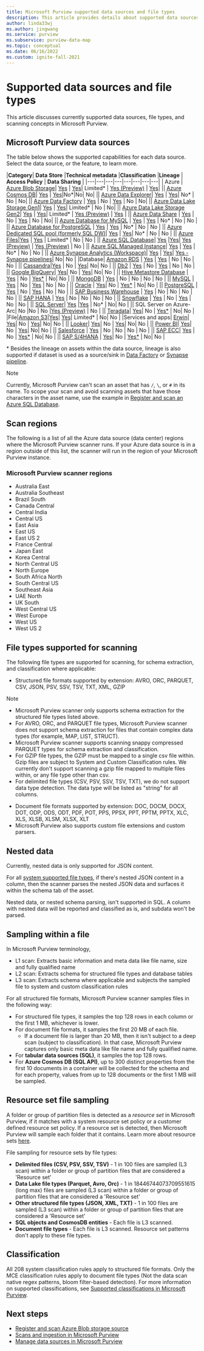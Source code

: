 ```yaml
---
title: Microsoft Purview supported data sources and file types
description: This article provides details about supported data sources, file types, and functionalities in Microsoft Purview.
author: linda33wj
ms.author: jingwang
ms.service: purview
ms.subservice: purview-data-map
ms.topic: conceptual
ms.date: 06/16/2022
ms.custom: ignite-fall-2021
---
```


# Supported data sources and file types

This article discusses currently supported data sources, file types, and scanning concepts in Microsoft Purview.

## Microsoft Purview data sources

The table below shows the supported capabilities for each data source. Select the data source, or the feature, to learn more.

|**Category**|  **Data Store**  |**Technical metadata** |**Classification** |**Lineage** | **Access Policy** | **Data Sharing** |
|---|---|---|---|---|---|---|---|
| Azure | [Azure Blob Storage](register-scan-azure-blob-storage-source.md)| [Yes](register-scan-azure-blob-storage-source.md#register) | [Yes](register-scan-azure-blob-storage-source.md#scan)| Limited* | [Yes (Preview)](how-to-data-owner-policies-storage.md) | [Yes](register-scan-azure-blob-storage-source.md#data-sharing)|
||    [Azure Cosmos DB](register-scan-azure-cosmos-database.md)| [Yes](register-scan-azure-cosmos-database.md#register) | [Yes](register-scan-azure-cosmos-database.md#scan)|No*|No| No|
||    [Azure Data Explorer](register-scan-azure-data-explorer.md)| [Yes](register-scan-azure-data-explorer.md#register) | [Yes](register-scan-azure-data-explorer.md#scan)| No* | No | No|
|| [Azure Data Factory](how-to-link-azure-data-factory.md) | [Yes](how-to-link-azure-data-factory.md) | No | [Yes](how-to-link-azure-data-factory.md) | No | No|
||    [Azure Data Lake Storage Gen1](register-scan-adls-gen1.md)| [Yes](register-scan-adls-gen1.md#register) | [Yes](register-scan-adls-gen1.md#scan)| Limited* | No | No|
||    [Azure Data Lake Storage Gen2](register-scan-adls-gen2.md)| [Yes](register-scan-adls-gen2.md#register) | [Yes](register-scan-adls-gen2.md#scan)| Limited* | [Yes (Preview)](how-to-data-owner-policies-storage.md) | [Yes](register-scan-adls-gen2.md#data-sharing) |
|| [Azure Data Share](how-to-link-azure-data-share.md) | [Yes](how-to-link-azure-data-share.md) | No | [Yes](how-to-link-azure-data-share.md) | No | No|
|| [Azure Database for MySQL](register-scan-azure-mysql-database.md) | [Yes](register-scan-azure-mysql-database.md#register) | [Yes](register-scan-azure-mysql-database.md#scan) | No* | No | No |
|| [Azure Database for PostgreSQL](register-scan-azure-postgresql.md) | [Yes](register-scan-azure-postgresql.md#register) | [Yes](register-scan-azure-postgresql.md#scan) | No* | No | No |
||    [Azure Dedicated SQL pool (formerly SQL DW)](register-scan-azure-synapse-analytics.md)| [Yes](register-scan-azure-synapse-analytics.md#register) | [Yes](register-scan-azure-synapse-analytics.md#scan)| No* | No | No |
||    [Azure Files](register-scan-azure-files-storage-source.md)|[Yes](register-scan-azure-files-storage-source.md#register) | [Yes](register-scan-azure-files-storage-source.md#scan) | Limited* |  No | No |
||    [Azure SQL Database](register-scan-azure-sql-database.md)| [Yes](register-scan-azure-sql-database.md#register) |[Yes](register-scan-azure-sql-database.md#scan)| [Yes (Preview)](register-scan-azure-sql-database.md#lineagepreview) | [Yes (Preview)](how-to-data-owner-policies-azure-sql-db.md) | No |
||    [Azure SQL Managed Instance](register-scan-azure-sql-managed-instance.md)|  [Yes](register-scan-azure-sql-managed-instance.md#scan) | [Yes](register-scan-azure-sql-managed-instance.md#scan) | No* | No | No |
||    [Azure Synapse Analytics (Workspace)](register-scan-synapse-workspace.md)| [Yes](register-scan-synapse-workspace.md#register) | [Yes](register-scan-synapse-workspace.md#scan)| [Yes - Synapse pipelines](how-to-lineage-azure-synapse-analytics.md)| No| No |
|Database| [Amazon RDS](register-scan-amazon-rds.md) | [Yes](register-scan-amazon-rds.md#register-an-amazon-rds-data-source) | [Yes](register-scan-amazon-rds.md#scan-an-amazon-rds-database) | No | No | No |
||    [Cassandra](register-scan-cassandra-source.md)|[Yes](register-scan-cassandra-source.md#register) | No | [Yes](register-scan-cassandra-source.md#lineage)| No| No |
|| [Db2](register-scan-db2.md) | [Yes](register-scan-db2.md#register) | No | [Yes](register-scan-db2.md#lineage) | No | No |
||    [Google BigQuery](register-scan-google-bigquery-source.md)| [Yes](register-scan-google-bigquery-source.md#register)| No | [Yes](register-scan-google-bigquery-source.md#lineage)| No| No |
|| [Hive Metastore Database](register-scan-hive-metastore-source.md) | [Yes](register-scan-hive-metastore-source.md#register) | No | [Yes*](register-scan-hive-metastore-source.md#lineage) | No| No |
|| [MongoDB](register-scan-mongodb.md) | [Yes](register-scan-mongodb.md#register) | No | No | No | No |
|| [MySQL](register-scan-mysql.md) | [Yes](register-scan-mysql.md#register) | No | [Yes](register-scan-mysql.md#lineage) | No | No |
|| [Oracle](register-scan-oracle-source.md) | [Yes](register-scan-oracle-source.md#register)|  No | [Yes*](register-scan-oracle-source.md#lineage) | No| No |
|| [PostgreSQL](register-scan-postgresql.md) | [Yes](register-scan-postgresql.md#register) | No | [Yes](register-scan-postgresql.md#lineage) | No | No |
|| [SAP Business Warehouse](register-scan-sap-bw.md) | [Yes](register-scan-sap-bw.md#register) | No | No | No | No |
|| [SAP HANA](register-scan-sap-hana.md) | [Yes](register-scan-sap-hana.md#register) | No | No | No | No |
|| [Snowflake](register-scan-snowflake.md) | [Yes](register-scan-snowflake.md#register) | No | [Yes](register-scan-snowflake.md#lineage) | No | No |
||    [SQL Server](register-scan-on-premises-sql-server.md)| [Yes](register-scan-on-premises-sql-server.md#register) |[Yes](register-scan-on-premises-sql-server.md#scan) | No* | No| No |
||    SQL Server on Azure-Arc| No |No | No |[Yes (Preview)](how-to-data-owner-policies-arc-sql-server.md) | No |
||    [Teradata](register-scan-teradata-source.md)| [Yes](register-scan-teradata-source.md#register)|  No | [Yes*](register-scan-teradata-source.md#lineage) | No| No |
|File|[Amazon S3](register-scan-amazon-s3.md)|[Yes](register-scan-amazon-s3.md)| [Yes](register-scan-amazon-s3.md)| Limited* | No| No |
|Services and apps|    [Erwin](register-scan-erwin-source.md)| [Yes](register-scan-erwin-source.md#register)| No | [Yes](register-scan-erwin-source.md#lineage)| No| No |
||    [Looker](register-scan-looker-source.md)| [Yes](register-scan-looker-source.md#register)| No | [Yes](register-scan-looker-source.md#lineage)| No| No |
||    [Power BI](register-scan-power-bi-tenant.md)| [Yes](register-scan-power-bi-tenant.md)| No | [Yes](how-to-lineage-powerbi.md)| No| No |
|| [Salesforce](register-scan-salesforce.md) | [Yes](register-scan-salesforce.md#register) | No | No | No | No |
||    [SAP ECC](register-scan-sapecc-source.md)| [Yes](register-scan-sapecc-source.md#register) | No | [Yes*](register-scan-sapecc-source.md#lineage) | No| No |
|| [SAP S/4HANA](register-scan-saps4hana-source.md) | [Yes](register-scan-saps4hana-source.md#register)| No | [Yes*](register-scan-saps4hana-source.md#lineage) | No| No |

\* Besides the lineage on assets within the data source, lineage is also supported if dataset is used as a source/sink in [Data Factory](how-to-link-azure-data-factory.md) or [Synapse pipeline](how-to-lineage-azure-synapse-analytics.md).

> [!NOTE]
> Currently, Microsoft Purview can't scan an asset that has `/`, `\`, or `#` in its name. To scope your scan and avoid scanning assets that have those characters in the asset name, use the example in [Register and scan an Azure SQL Database](register-scan-azure-sql-database.md#creating-the-scan).

## Scan regions
The following is a list of all the Azure data source (data center) regions where the Microsoft Purview scanner runs. If your Azure data source is in a region outside of this list, the scanner will run in the region of your Microsoft Purview instance.

### Microsoft Purview scanner regions

- Australia East
- Australia Southeast
- Brazil South
- Canada Central
- Central India
- Central US
- East Asia
- East US
- East US 2
- France Central
- Japan East
- Korea Central
- North Central US
- North Europe
- South Africa North
- South Central US
- Southeast Asia
- UAE North
- UK South
- West Central US
- West Europe
- West US
- West US 2

## File types supported for scanning

The following file types are supported for scanning, for schema extraction, and classification where applicable:

- Structured file formats supported by extension: AVRO, ORC, PARQUET, CSV, JSON, PSV, SSV, TSV, TXT, XML, GZIP
 > [!Note]
 > * Microsoft Purview scanner only supports schema extraction for the structured file types listed above.
 > * For AVRO, ORC, and PARQUET file types, Microsoft Purview scanner does not support schema extraction for files that contain complex data types (for example, MAP, LIST, STRUCT). 
 > * Microsoft Purview scanner supports scanning snappy compressed PARQUET types for schema extraction and classification. 
 > * For GZIP file types, the GZIP must be mapped to a single csv file within. 
 > Gzip files are subject to System and Custom Classification rules. We currently don't support scanning a gzip file mapped to multiple files within, or any file type other than csv. 
 > * For delimited file types (CSV, PSV, SSV, TSV, TXT), we do not support data type detection. The data type will be listed as "string" for all columns. 
- Document file formats supported by extension: DOC, DOCM, DOCX, DOT, ODP, ODS, ODT, PDF, POT, PPS, PPSX, PPT, PPTM, PPTX, XLC, XLS, XLSB, XLSM, XLSX, XLT
- Microsoft Purview also supports custom file extensions and custom parsers.

## Nested data

Currently, nested data is only supported for JSON content.

For all [system supported file types](#file-types-supported-for-scanning), if there's nested JSON content in a column, then the scanner parses the nested JSON data and surfaces it within the schema tab of the asset.

Nested data, or nested schema parsing, isn't supported in SQL. A column with nested data will be reported and classified as is, and subdata won't be parsed.

## Sampling within a file

In Microsoft Purview terminology,
- L1 scan: Extracts basic information and meta data like file name, size and fully qualified name
- L2 scan: Extracts schema for structured file types and database tables
- L3 scan: Extracts schema where applicable and subjects the sampled file to system and custom classification rules

For all structured file formats, Microsoft Purview scanner samples files in the following way:

- For structured file types, it samples the top 128 rows in each column or the first 1 MB, whichever is lower.
- For document file formats, it samples the first 20 MB of each file.
    - If a document file is larger than 20 MB, then it isn't subject to a deep scan (subject to classification). In that case, Microsoft Purview captures only basic meta data like file name and fully qualified name.
- For **tabular data sources (SQL)**, it samples the top 128 rows.
- For **Azure Cosmos DB (SQL API)**, up to 300 distinct properties from the first 10 documents in a container will be collected for the schema and for each property, values from up to 128 documents or the first 1 MB will be sampled.

## Resource set file sampling

A folder or group of partition files is detected as a *resource set* in Microsoft Purview, if it matches with a system resource set policy or a customer defined resource set policy. If a resource set is detected, then Microsoft Purview will sample each folder that it contains. Learn more about resource sets [here](concept-resource-sets.md).

File sampling for resource sets by file types:

- **Delimited files (CSV, PSV, SSV, TSV)** - 1 in 100 files are sampled (L3 scan) within a folder or group of partition files that are considered a 'Resource set'
- **Data Lake file types (Parquet, Avro, Orc)** - 1 in 18446744073709551615 (long max) files are sampled (L3 scan) within a folder or group of partition files that are considered a 'Resource set'
- **Other structured file types (JSON, XML, TXT)** - 1 in 100 files are sampled (L3 scan) within a folder or group of partition files that are considered a 'Resource set'
- **SQL objects and CosmosDB entities** - Each file is L3 scanned.
- **Document file types** - Each file is L3 scanned. Resource set patterns don't apply to these file types.

## Classification

All 208 system classification rules apply to structured file formats. Only the MCE classification rules apply to document file types (Not the data scan native regex patterns, bloom filter-based detection). For more information on supported classifications, see [Supported classifications in Microsoft Purview](supported-classifications.md).

## Next steps

- [Register and scan Azure Blob storage source](register-scan-azure-blob-storage-source.md)
- [Scans and ingestion in Microsoft Purview](concept-scans-and-ingestion.md)
- [Manage data sources in Microsoft Purview](manage-data-sources.md)
